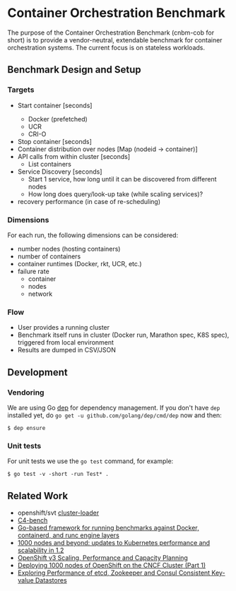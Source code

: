 # Container Orchestration Benchmark

The purpose of the Container Orchestration Benchmark (cnbm-cob for short) is to provide a vendor-neutral, extendable benchmark for container orchestration systems. The current focus is on stateless workloads.

## Benchmark Design and Setup

### Targets

- Start <n> container [seconds]
    - Docker (prefetched)
    - UCR
    - CRI-O
- Stop <n> container [seconds]
- Container distribution over nodes [Map (nodeid -> container)]
- API calls from within cluster [seconds]
    - List containers
- Service Discovery [seconds]
    - Start 1 service, how long until it can be discovered from different nodes
    - How long does query/look-up take (while scaling services)?
- recovery performance (in case of re-scheduling)

### Dimensions

For each run, the following dimensions can be considered:

- number nodes (hosting containers)
- number of containers
- container runtimes (Docker, rkt, UCR, etc.)
- failure rate
  - container
  - nodes
  - network

### Flow
  - User provides a running cluster
  - Benchmark itself runs in cluster (Docker run, Marathon spec, K8S spec), triggered from local environment
  - Results are dumped in CSV/JSON       

## Development

### Vendoring

We are using Go [dep](https://github.com/golang/dep) for dependency management. If you don't have `dep` installed yet, do `go get -u github.com/golang/dep/cmd/dep` now and then:

```
$ dep ensure
```

### Unit tests

For unit tests we use the `go test` command, for example:

```
$ go test -v -short -run Test* .
```

## Related Work

- openshift/svt [cluster-loader](https://github.com/openshift/svt/tree/master/openshift_scalability)
- [C4-bench](https://github.com/allingeek/c4-bench)
- [Go-based framework for running benchmarks against Docker, containerd, and runc engine layers](https://github.com/estesp/bucketbench)
- [1000 nodes and beyond: updates to Kubernetes performance and scalability in 1.2](http://blog.kubernetes.io/2016/03/1000-nodes-and-beyond-updates-to-Kubernetes-performance-and-scalability-in-12.html)
- [OpenShift v3 Scaling, Performance and Capacity Planning](https://access.redhat.com/articles/2191731)
- [Deploying 1000 nodes of OpenShift on the CNCF Cluster (Part 1)](https://www.cncf.io/blog/2016/08/23/deploying-1000-nodes-of-openshift-on-the-cncf-cluster-part-1)
- [Exploring Performance of etcd, Zookeeper and Consul Consistent Key-value Datastores](https://coreos.com/blog/performance-of-etcd.html)
